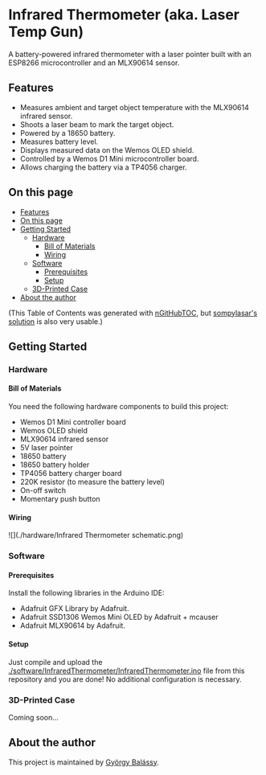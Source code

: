 # Infrared Thermometer (aka. Laser Temp Gun)

A battery-powered infrared thermometer with a laser pointer built with an ESP8266 microcontroller and an MLX90614 sensor.


## Features

- Measures ambient and target object temperature with the MLX90614 infrared sensor.
- Shoots a laser beam to mark the target object.
- Powered by a 18650 battery.
- Measures battery level.
- Displays measured data on the Wemos OLED shield.
- Controlled by a Wemos D1 Mini microcontroller board.
- Allows charging the battery via a TP4056 charger.


## On this page

- [Features](#features)
- [On this page](#on-this-page)
- [Getting Started](#getting-started)
  - [Hardware](#hardware)
    - [Bill of Materials](#bill-of-materials)
    - [Wiring](#wiring)
  - [Software](#software)
    - [Prerequisites](#prerequisites)
    - [Setup](#setup)
  - [3D-Printed Case](#3d-printed-case)
- [About the author](#about-the-author)


(This Table of Contents was generated with [nGitHubTOC](https://imthenachoman.github.io/nGitHubTOC/), but [sompylasar's solution](https://github.com/isaacs/github/issues/215#issuecomment-456598835) is also very usable.)


## Getting Started

### Hardware

#### Bill of Materials

You need the following hardware components to build this project:
- Wemos D1 Mini controller board
- Wemos OLED shield
- MLX90614 infrared sensor
- 5V laser pointer
- 18650 battery
- 18650 battery holder
- TP4056 battery charger board
- 220K resistor (to measure the battery level)
- On-off switch
- Momentary push button

#### Wiring

![](./hardware/Infrared Thermometer schematic.png)

### Software

#### Prerequisites

Install the following libraries in the Arduino IDE:
- Adafruit GFX Library by Adafruit.
- Adafruit SSD1306 Wemos Mini OLED by Adafruit + mcauser
- Adafruit MLX90614 by Adafruit.

#### Setup

Just compile and upload the [./software/InfraredThermometer/InfraredThermometer.ino](./software/InfraredThermometer/InfraredThermometer.ino) file from this repository and you are done! No additional configuration is necessary.

### 3D-Printed Case

Coming soon...


## About the author

This project is maintained by [György Balássy](https://linkedin.com/in/balassy).